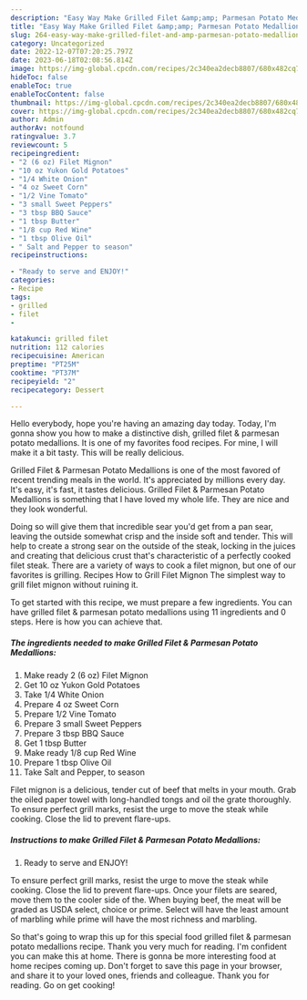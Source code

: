 ```yaml
---
description: "Easy Way Make Grilled Filet &amp;amp; Parmesan Potato Medallions the Very Delicious}"
title: "Easy Way Make Grilled Filet &amp;amp; Parmesan Potato Medallions the Very Delicious}"
slug: 264-easy-way-make-grilled-filet-and-amp-parmesan-potato-medallions-the-very-delicious
category: Uncategorized
date: 2022-12-07T07:20:25.797Z
date: 2023-06-18T02:08:56.814Z
image: https://img-global.cpcdn.com/recipes/2c340ea2decb8807/680x482cq70/grilled-filet-parmesan-potato-medallions-recipe-main-photo.jpg
hideToc: false
enableToc: true
enableTocContent: false
thumbnail: https://img-global.cpcdn.com/recipes/2c340ea2decb8807/680x482cq70/grilled-filet-parmesan-potato-medallions-recipe-main-photo.jpg
cover: https://img-global.cpcdn.com/recipes/2c340ea2decb8807/680x482cq70/grilled-filet-parmesan-potato-medallions-recipe-main-photo.jpg
author: Admin
authorAv: notfound
ratingvalue: 3.7
reviewcount: 5
recipeingredient:
- "2 (6 oz) Filet Mignon"
- "10 oz Yukon Gold Potatoes"
- "1/4 White Onion"
- "4 oz Sweet Corn"
- "1/2 Vine Tomato"
- "3 small Sweet Peppers"
- "3 tbsp BBQ Sauce"
- "1 tbsp Butter"
- "1/8 cup Red Wine"
- "1 tbsp Olive Oil"
- " Salt and Pepper to season"
recipeinstructions:

- "Ready to serve and ENJOY!"
categories:
- Recipe
tags:
- grilled
- filet
- 

katakunci: grilled filet  
nutrition: 112 calories
recipecuisine: American
preptime: "PT25M"
cooktime: "PT37M"
recipeyield: "2"
recipecategory: Dessert

---
```



Hello everybody, hope you're having an amazing day today. Today, I'm gonna show you how to make a distinctive dish, grilled filet &amp; parmesan potato medallions. It is one of my favorites food recipes. For mine, I will make it a bit tasty. This will be really delicious.

Grilled Filet &amp; Parmesan Potato Medallions is one of the most favored of recent trending meals in the world. It's appreciated by millions every day. It's easy, it's fast, it tastes delicious. Grilled Filet &amp; Parmesan Potato Medallions is something that I have loved my whole life. They are nice and they look wonderful.

Doing so will give them that incredible sear you&#39;d get from a pan sear, leaving the outside somewhat crisp and the inside soft and tender. This will help to create a strong sear on the outside of the steak, locking in the juices and creating that delicious crust that&#39;s characteristic of a perfectly cooked filet steak. There are a variety of ways to cook a filet mignon, but one of our favorites is grilling. Recipes How to Grill Filet Mignon The simplest way to grill filet mignon without ruining it.


To get started with this recipe, we must prepare a few ingredients. You can have grilled filet &amp; parmesan potato medallions using 11 ingredients and 0 steps. Here is how you can achieve that.

<!--inarticleads1-->

##### The ingredients needed to make Grilled Filet &amp; Parmesan Potato Medallions:

1. Make ready 2 (6 oz) Filet Mignon
1. Get 10 oz Yukon Gold Potatoes
1. Take 1/4 White Onion
1. Prepare 4 oz Sweet Corn
1. Prepare 1/2 Vine Tomato
1. Prepare 3 small Sweet Peppers
1. Prepare 3 tbsp BBQ Sauce
1. Get 1 tbsp Butter
1. Make ready 1/8 cup Red Wine
1. Prepare 1 tbsp Olive Oil
1. Take  Salt and Pepper, to season


Filet mignon is a delicious, tender cut of beef that melts in your mouth. Grab the oiled paper towel with long-handled tongs and oil the grate thoroughly. To ensure perfect grill marks, resist the urge to move the steak while cooking. Close the lid to prevent flare-ups. 

<!--inarticleads2-->

##### Instructions to make Grilled Filet &amp; Parmesan Potato Medallions:


1. Ready to serve and ENJOY!

To ensure perfect grill marks, resist the urge to move the steak while cooking. Close the lid to prevent flare-ups. Once your filets are seared, move them to the cooler side of the. When buying beef, the meat will be graded as USDA select, choice or prime. Select will have the least amount of marbling while prime will have the most richness and marbling. 

So that's going to wrap this up for this special food grilled filet &amp; parmesan potato medallions recipe. Thank you very much for reading. I'm confident you can make this at home. There is gonna be more interesting food at home recipes coming up. Don't forget to save this page in your browser, and share it to your loved ones, friends and colleague. Thank you for reading. Go on get cooking!

